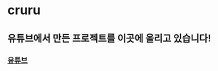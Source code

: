 # cruru

## 유튜브에서 만든 프로젝트를 이곳에 올리고 있습니다!

### [유튜브](https://www.youtube.com/channel/UCYHE_8wRHXy5fj5oKAS3BnQ)
